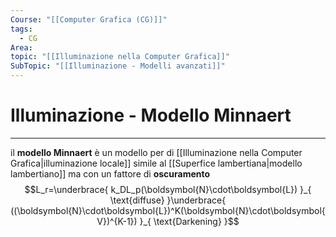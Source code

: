 ```yaml
---
Course: "[[Computer Grafica (CG)]]"
tags:
  - CG
Area: 
topic: "[[Illuminazione nella Computer Grafica]]"
SubTopic: "[[Illuminazione - Modelli avanzati]]"
---
```


# Illuminazione - Modello Minnaert
---
il __modello Minnaert__ è un modello per di [[Illuminazione nella Computer Grafica|illuminazione locale]] simile al [[Superfice lambertiana|modello lambertiano]] ma con un fattore di __oscuramento__ $$L_r=\underbrace{ k_DL_p(\boldsymbol{N}\cdot\boldsymbol{L}) }_{ \text{diffuse} }\underbrace{ ((\boldsymbol{N}\cdot\boldsymbol{L})^K(\boldsymbol{N}\cdot\boldsymbol{V})^{K-1}) }_{ \text{Darkening} }$$